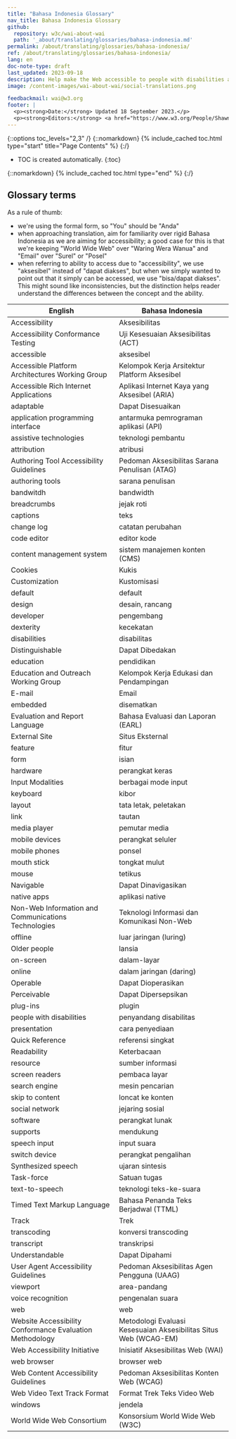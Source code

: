```yaml
---
title: "Bahasa Indonesia Glossary"
nav_title: Bahasa Indonesia Glossary
github:
  repository: w3c/wai-about-wai
  path: '_about/translating/glossaries/bahasa-indonesia.md'
permalink: /about/translating/glossaries/bahasa-indonesia/
ref: /about/translating/glossaries/bahasa-indonesia/
lang: en
doc-note-type: draft
last_updated: 2023-09-18
description: Help make the Web accessible to people with disabilities around the world. We appreciate your contributions to translating W3C WAI accessibility resources.
image: /content-images/wai-about-wai/social-translations.png

feedbackmail: wai@w3.org
footer: |
  <p><strong>Date:</strong> Updated 18 September 2023.</p>
  <p><strong>Editors:</strong> <a href="https://www.w3.org/People/Shawn/">Shawn Lawton Henry</a>, Rémi Bétin.</p>
---
```


{::options toc_levels="2,3" /}
{::nomarkdown}
{% include_cached toc.html type="start" title="Page Contents" %}
{:/}

-   TOC is created automatically.
{:toc}

{::nomarkdown}
{% include_cached toc.html type="end" %}
{:/}

## Glossary terms

As a rule of thumb:
- we're using the formal form, so "You" should be "Anda"
- when approaching translation, aim for familiarity over rigid Bahasa Indonesia as we are aiming for accessibility; a good case for this is that we're keeping "World Wide Web" over "Waring Wera Wanua" and "Email" over "Surel" or "Posel"
- when referring to ability to access due to "accessibility", we use "aksesibel" instead of "dapat diakses", but when we simply wanted to point out that it simply can be accessed, we use "bisa/dapat diakses". This might sound like inconsistencies, but the distinction helps reader understand the differences between the concept and the ability.

| English     | Bahasa Indonesia     |
| --------------------------------------- | ------------------------------------------------ |
| Accessibility    | Aksesibilitas      |
| Accessibility Conformance Testing  | Uji Kesesuaian Aksesibilitas (ACT)   |
| accessible    | aksesibel      |
| Accessible Platform Architectures Working Group | Kelompok Kerja Arsitektur Platform Aksesibel |
| Accessible Rich Internet Applications  | Aplikasi Internet Kaya yang Aksesibel (ARIA)  |
| adaptable    | Dapat Disesuaikan    |
| application programming interface | antarmuka pemrograman aplikasi (API)   |
| assistive technologies   | teknologi pembantu     |
| attribution    | atribusi      |
| Authoring Tool Accessibility Guidelines | Pedoman Aksesibilitas Sarana Penulisan (ATAG)  |
| authoring tools   | sarana penulisan     |
| bandwitdh    | bandwidth      |
| breadcrumbs    | jejak roti      |
| captions    | teks       |
| change log    | catatan perubahan     |
| code editor    | editor kode      |
| content management system  | sistem manajemen konten (CMS)    |
| Cookies    | Kukis       |
| Customization    | Kustomisasi      |
| default    | default      |
| design     | desain, rancang     |
| developer    | pengembang      |
| dexterity    | kecekatan      |
| disabilities    | disabilitas      |
| Distinguishable   | Dapat Dibedakan    |
| education    | pendidikan      |
| Education and Outreach Working Group | Kelompok Kerja Edukasi dan Pendampingan  |
| E-mail     | Email       |
| embedded    | disematkan     |
| Evaluation and Report Language   | Bahasa Evaluasi dan Laporan (EARL)   |
| External Site    | Situs Eksternal     |
| feature    | fitur       |
| form     | isian      |
| hardware    | perangkat keras     |
| Input Modalities   | berbagai mode input    |
| keyboard    | kibor      |
| layout     | tata letak, peletakan     |
| link     | tautan      |
| media player    | pemutar media      |
| mobile devices    | perangkat seluler     |
| mobile phones    | ponsel      |
| mouth stick    | tongkat mulut      |
| mouse     | tetikus     |
| Navigable    | Dapat Dinavigasikan    |
| native apps    | aplikasi native    |
| Non-Web Information and Communications Technologies | Teknologi Informasi dan Komunikasi Non-Web |
| offline    | luar jaringan (luring)    |
| Older people    | lansia      |
| on-screen    | dalam-layar     |
| online     | dalam jaringan (daring)    |
| Operable    | Dapat Dioperasikan     |
| Perceivable    | Dapat Dipersepsikan     |
| plug-ins    | plugin      |
| people with disabilities  | penyandang disabilitas    |
| presentation    | cara penyediaan    |
| Quick Reference    | referensi singkat     |
| Readability    | Keterbacaan     |
| resource    | sumber informasi     |
| screen readers    | pembaca layar      |
| search engine    | mesin pencarian     |
| skip to content   | loncat ke konten     |
| social network    | jejaring sosial     |
| software    | perangkat lunak     |
| supports    | mendukung      |
| speech input    | input suara      |
| switch device    | perangkat pengalihan    |
| Synthesized speech   | ujaran sintesis    |
| Task-force    | Satuan tugas     |
| text-to-speech    | teknologi teks-ke-suara    |
| Timed Text Markup Language  | Bahasa Penanda Teks Berjadwal (TTML)  |
| Track     | Trek       |
| transcoding    | konversi transcoding    |
| transcript    | transkripsi      |
| Understandable    | Dapat Dipahami     |
| User Agent Accessibility Guidelines | Pedoman Aksesibilitas Agen Pengguna (UAAG)  |
| viewport    | area-pandang     |
| voice recognition   | pengenalan suara    |
| web     | web       |
| Website Accessibility Conformance Evaluation Methodology | Metodologi Evaluasi Kesesuaian Aksesibilitas Situs Web (WCAG-EM) |
| Web Accessibility Initiative  | Inisiatif Aksesibilitas Web (WAI)   |
| web browser    | browser web      |
| Web Content Accessibility Guidelines | Pedoman Aksesibilitas Konten Web (WCAG)   |
| Web Video Text Track Format  | Format Trek Teks Video Web   |
| windows    | jendela     |
| World Wide Web Consortium  | Konsorsium World Wide Web (W3C)   |